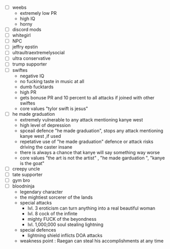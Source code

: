 - [ ] weebs
  - extremely low PR
  - high IQ
  - horny
- [ ] discord mods 
- [ ] whitegirl
- [ ] NPC
- [ ] jeffry epstin
- [ ] ultraultraextremelysocial
- [ ] ultra conservative
- [ ] trump supporter
- [ ] swiftes
  - negative IQ
  - no fucking taste in music at all
  - dumb fucktards
  - high PR
  - gets bonuse PR and 10 percent to all attacks if joined with other swiftes
  - core values "tylor swift is jesus"    
- [ ] he made graduation
  - extremely vulnerable to any attack mentioning kanye west
  - high level of depression
  - spceail defence "he made graduation", stops any attack mentioning kanye west ,if used
  - repetative use of "he made graduation" defence or attack risks driving the caster insane
  - there is always a chance that kanye will say something way worse
  - core values "the art is not the artist" , "he made garduation ", "kanye is the goat"
- [ ] creepy uncle
- [ ] tate supporter
- [ ] gym bro
- [ ] bloodninja
  - legendary character
  - the mightiest sorcerer of the lands 
  - special attacks 
    - lvl. 3 eroticism can turn anything into a real beautiful woman
    - lvl. 8 cock of the infinte
    - mighty FUCK of the beyondness
    - lvl. 1,000,000 soul stealing lightning
  - special defences
    - lightning shield inflicts DOA attacks
  - weakness point : Raegan can steal his accomplishments at any time     
     
